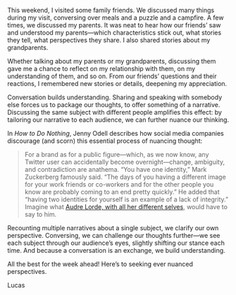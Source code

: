This weekend, I visited some family friends. We discussed many things during my visit, conversing over meals and a puzzle and a campfire. A few times, we discussed my parents. It was neat to hear how our friends’ saw and understood my parents—which characteristics stick out, what stories they tell, what perspectives they share. I also shared stories about my grandparents. 

Whether talking about my parents or my grandparents, discussing them gave me a chance to reflect on my relationship with them, on my understanding of them, and so on. From our friends’ questions and their reactions, I remembered new stories or details, deepening my appreciation.

Conversation builds understanding. Sharing and speaking with somebody else forces us to package our thoughts, to offer something of a narrative. Discussing the same subject with different people amplifies this effect: by tailoring our narrative to each audience, we can further nuance our thinking.

In _How to Do Nothing_, Jenny Odell describes how social media companies discourage (and scorn) this essential process of nuancing thought:

> For a brand as for a public figure—which, as we now know, any Twitter user can accidentally become overnight—change, ambiguity, and contradiction are anathema. “You have one identity,” Mark Zuckerberg famously said. “The days of you having a different image for your work friends or co-workers and for the other people you know are probably coming to an end pretty quickly.” He added that “having two identities for yourself is an example of a lack of integrity.” Imagine what [Audre Lorde, with all her different selves](https://en.wikipedia.org/wiki/Sister_Outsider), would have to say to him.

Recounting multiple narratives about a single subject, we clarify our own perspective. Conversing, we can challenge our thoughts further—we see each subject through our audience’s eyes, slightly shifting our stance each time. And because a conversation is an exchange, we build understanding.

All the best for the week ahead! Here’s to seeking ever nuanced perspectives.

Lucas